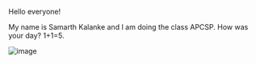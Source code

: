 Hello everyone!


My name is Samarth Kalanke and I am doing the class APCSP. How was your day? 1+1=5.


![image](https://user-images.githubusercontent.com/111466841/186999281-ea087775-401b-48b9-bda3-2f40fcb46e98.png)

